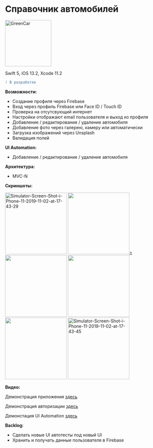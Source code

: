 # Справочник автомобилей

<a href="https://imgbb.com/"><img src="https://i.ibb.co/2sB6VYm/GreenCar.png" alt="GreenCar" width="150"></a>

Swift 5, iOS 13.2, Xcode 11.2
```diff
! В разработке
```

<b>Возможности:</b>
- Создание профиля через Firebase
- Вход через профиль Firebase или Face ID / Touch ID
- Проверка на отсутсвующий интернет
- Настройки отображают email пользователя и выход из профиля
- Добавление / редактирование / удаление автомобиля
- Добавление фото через галерею, камеру или автоматически
- Загрузка изображений через Unsplash
- Валидация полей

<b>UI Automation:</b>
- Добавление / редактирование / удаление автомобиля

<b>Архитектура:</b>
- MVC-N

<b>Скриншоты:</b>

<a href="https://ibb.co/XZ8RLtn"><img src="https://i.ibb.co/rGsr0HB/Simulator-Screen-Shot-i-Phone-11-2019-11-02-at-17-43-29.png" alt="Simulator-Screen-Shot-i-Phone-11-2019-11-02-at-17-43-29" width="200"></a>
<a href="https://ibb.co/MDJ3MgZ"><img src="https://i.ibb.co/C5SThwm/Simulator-Screen-Shot-i-Phone-8-2019-10-13-at-22-29-35.png" width="200">></a>
<a href="https://ibb.co/CvzdC31"><img src="https://i.ibb.co/0ZcN4RD/Simulator-Screen-Shot-i-Phone-8-2019-10-13-at-22-29-38.png" width="200"></a>
<a href="https://ibb.co/3rbZV4j"><img src="https://i.ibb.co/cg9nRkZ/Simulator-Screen-Shot-i-Phone-8-2019-10-13-at-22-29-45.png" width="200"></a>
<a href="https://ibb.co/JzC5vQM"><img src="https://i.ibb.co/hKCDBft/Simulator-Screen-Shot-i-Phone-8-2019-10-13-at-22-30-06.png" width="200"></a>
<a href="https://ibb.co/7YXYYFY"><img src="https://i.ibb.co/YR3RRGR/Simulator-Screen-Shot-i-Phone-11-2019-11-02-at-17-43-45.png" alt="Simulator-Screen-Shot-i-Phone-11-2019-11-02-at-17-43-45" width="200"></a>

<b>Видео:</b>

Демонстрация приложения [здесь](https://drive.google.com/open?id=1hdXyUkTDGwtKuBtEcIiu843lg4l4My5r)

Демонстрация авторизации [здесь](https://drive.google.com/open?id=17PkMaPp59qEJORHRs1JvaW7QWgoS-c7O)

Демонстация UI Automation [здесь](https://drive.google.com/open?id=1iSSHKZh0H6sB6tN18TRGS6HhugBbHVYB)

<b>Backlog:</b>
- Сделать новые UI автотесты под новый UI
- Хранить и получать данные пользователя в Firebase
